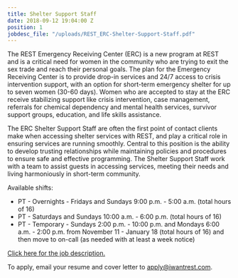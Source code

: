 ```yaml
---
title: Shelter Support Staff
date: 2018-09-12 19:04:00 Z
position: 1
jobdesc_file: "/uploads/REST_ERC-Shelter-Support-Staff.pdf"
---
```


The REST Emergency Receiving Center (ERC) is a new program at REST and is a critical need for women in the community who are trying to exit the sex trade and reach their personal goals. The plan for the Emergency Receiving Center is to provide drop-in services and 24/7 access to crisis intervention support, with an option for short-term emergency shelter for up to seven women (30-60 days). Women who are accepted to stay at the ERC receive stabilizing support like crisis intervention, case management, referrals for chemical dependency and mental health services, survivor support groups, education, and life skills assistance. 

The ERC Shelter Support Staff are often the first point of contact clients make when accessing shelter services with REST, and play a critical role in ensuring services are running smoothly. Central to this position is the ability to develop trusting relationships while maintaining policies and procedures to ensure safe and effective programming. The Shelter Support Staff work with a team to assist guests in accessing services, meeting their needs and living harmoniously in short-term community. 

Available shifts: 
* PT - Overnights - Fridays and Sundays 9:00 p.m. - 5:00 a.m. (total hours of 16)
* PT - Saturdays and Sundays 10:00 a.m. - 6:00 p.m. (total hours of 16)
* PT - Temporary - Sundays 2:00 p.m. - 10:00 p.m. and Mondays 6:00 a.m. - 2:00 p.m. from November 11 - January 18 (total hours of 16) and then move to on-call (as needed with at least a week notice)

[Click here for the job description.](/uploads/REST_ERC-Shelter-Support-Staff.pdf)

To apply, email your resume and cover letter to [apply@iwantrest.com](mailto:apply@iwantrest.com).